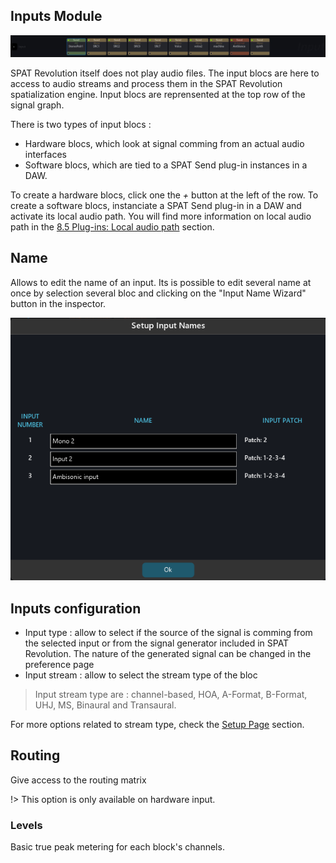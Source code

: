 ## Inputs Module

![](include/SpatRevolution_UserGuide_-080.jpg)

SPAT Revolution itself does not play audio files. The input blocs are here to access to audio streams and process them in the SPAT Revolution spatialization engine. Input blocs are reprensented at the top row of the signal graph.

There is two types of input blocs :
+ Hardware blocs, which look at signal comming from an actual audio interfaces
+ Software blocs, which are tied to a SPAT Send plug-in instances in a DAW.

To create a hardware blocs, click one the *+* button at the left of the row. To create a software blocs, instanciate a SPAT Send plug-in in a DAW and activate its local audio path. You will find more information on local audio path in the [8.5 Plug-ins: Local audio path](Ecosystem_&_integration_DAW_Automation_Local_Audio_Path.md) section.

## Name

Allows to edit the name of an input. Its is possible to edit several name at once by selection several bloc and clicking on the "Input Name Wizard" button in the inspector.

![](include/SpatRevolution_InputNames.png)

## Inputs configuration

+ Input type : allow to select if the source of the signal is comming from the selected input or from the signal generator included in SPAT Revolution. The nature of the generated signal can be changed in the preference page
+ Input stream : allow to select the stream type of the bloc

> Input stream type are : channel-based, HOA, A-Format, B-Format, UHJ, MS, Binaural and Transaural.

For more options related to stream type, check the [Setup Page](Spat_Environment_Setup_Page.md) section.

## Routing

Give access to the routing matrix

!> This option is only available on hardware input.

### Levels

Basic true peak metering for each block's channels.